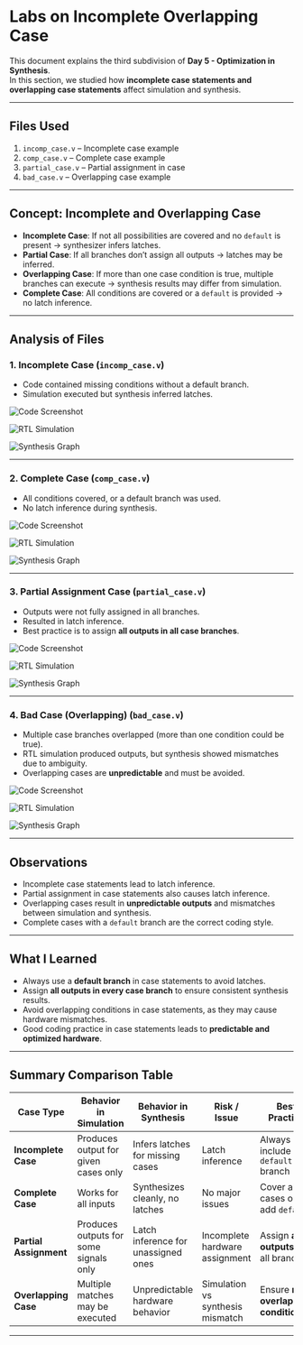 # Labs on Incomplete Overlapping Case

This document explains the third subdivision of **Day 5 - Optimization in Synthesis**.  
In this section, we studied how **incomplete case statements and overlapping case statements** affect simulation and synthesis.

---

## Files Used
1. `incomp_case.v` – Incomplete case example  
2. `comp_case.v` – Complete case example  
3. `partial_case.v` – Partial assignment in case  
4. `bad_case.v` – Overlapping case example  

---

## Concept: Incomplete and Overlapping Case
- **Incomplete Case**: If not all possibilities are covered and no `default` is present → synthesizer infers latches.  
- **Partial Case**: If all branches don’t assign all outputs → latches may be inferred.  
- **Overlapping Case**: If more than one case condition is true, multiple branches can execute → synthesis results may differ from simulation.  
- **Complete Case**: All conditions are covered or a `default` is provided → no latch inference.  

---

## Analysis of Files

### 1. Incomplete Case (`incomp_case.v`)
- Code contained missing conditions without a default branch.  
- Simulation executed but synthesis inferred latches.  

![Code Screenshot](.Screenshots/code_incomp_case.jpg)  

![RTL Simulation](.Screenshots/rtl_incomp_case.jpg)  

![Synthesis Graph](.Screenshots/synth_incomp_case.jpg)  

---

### 2. Complete Case (`comp_case.v`)
- All conditions covered, or a default branch was used.  
- No latch inference during synthesis.  

![Code Screenshot](.Screenshots/code_comp_case.jpg)  

![RTL Simulation](.Screenshots/rtl_comp_case.jpg)  

![Synthesis Graph](.Screenshots/synth_comp_case.jpg)  

---

### 3. Partial Assignment Case (`partial_case.v`)
- Outputs were not fully assigned in all branches.  
- Resulted in latch inference.  
- Best practice is to assign **all outputs in all case branches**.  

![Code Screenshot](.Screenshots/code_partial_case.jpg) 

![RTL Simulation](.Screenshots/rtl_partial_case.jpg) 

![Synthesis Graph](.Screenshots/synth_partial_case.jpg)  

---

### 4. Bad Case (Overlapping) (`bad_case.v`)
- Multiple case branches overlapped (more than one condition could be true).  
- RTL simulation produced outputs, but synthesis showed mismatches due to ambiguity.  
- Overlapping cases are **unpredictable** and must be avoided.  

![Code Screenshot](.Screenshots/code_bad_case.jpg)

![RTL Simulation](.Screenshots/rtl_bad_case.jpg) 

![Synthesis Graph](.Screenshots/synth_bad_case.jpg)  

---

## Observations
- Incomplete case statements lead to latch inference.  
- Partial assignment in case statements also causes latch inference.  
- Overlapping cases result in **unpredictable outputs** and mismatches between simulation and synthesis.  
- Complete cases with a `default` branch are the correct coding style.  

---

## What I Learned
- Always use a **default branch** in case statements to avoid latches.  
- Assign **all outputs in every case branch** to ensure consistent synthesis results.  
- Avoid overlapping conditions in case statements, as they may cause hardware mismatches.  
- Good coding practice in case statements leads to **predictable and optimized hardware**.  

---

## Summary Comparison Table

| Case Type              | Behavior in Simulation                 | Behavior in Synthesis                | Risk / Issue                  | Best Practice                          |
|-------------------------|----------------------------------------|--------------------------------------|--------------------------------|----------------------------------------|
| **Incomplete Case**    | Produces output for given cases only   | Infers latches for missing cases     | Latch inference                | Always include `default` branch        |
| **Complete Case**      | Works for all inputs                   | Synthesizes cleanly, no latches      | No major issues                | Cover all cases or add `default`       |
| **Partial Assignment** | Produces outputs for some signals only | Latch inference for unassigned ones  | Incomplete hardware assignment | Assign **all outputs** in all branches |
| **Overlapping Case**   | Multiple matches may be executed       | Unpredictable hardware behavior      | Simulation vs synthesis mismatch | Ensure **no overlapping conditions**   |

---